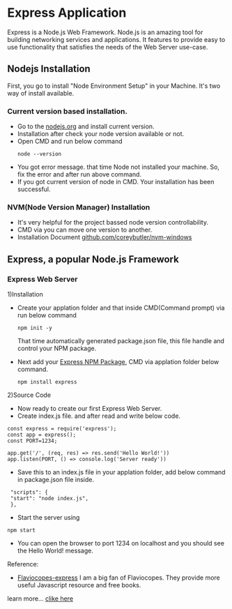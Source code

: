 # Express Application
   Express is a Node.js Web Framework. Node.js is an amazing tool for building networking services and applications.  It features to provide easy to use functionality that satisfies the needs of the Web Server use-case.

## Nodejs Installation
  First, you go to install "Node Environment Setup" in your Machine.
 It's two way of install available.
 
### Current version based installation.
  * Go to the [nodejs.org](https://nodejs.org/en/) and install current version.
  * Installation after check your node version available or not.
  * Open CMD and run below command
     ```
     node --version
     ```
  * You got error message. that time Node not installed your machine. So, fix the error and after run above command.
  * If you got current version of node in CMD. Your installation has been successful.

### NVM(Node Version Manager) Installation
  * It's very helpful for the project bassed node version controllability.
  * CMD via you can move one version to another.
  * Installation Document [github.com/coreybutler/nvm-windows](https://github.com/coreybutler/nvm-windows)

## Express, a popular Node.js Framework
### Express Web Server
1)Installation
   * Create your applation folder and that inside CMD(Command prompt) via run below command
      ```
      npm init -y
      ```
     That time automatically generated package.json file, this file handle and control your NPM package.
   
   * Next add your [Express NPM Package](https://www.npmjs.com/package/express), CMD via applation folder below command.
      ```
      npm install express
      ```
2)Source Code
   * Now ready to create our first Express Web Server.
   * Create index.js file. and after read and write below code.
   ```
   const express = require('express');
   const app = express();
   const PORT=1234;
   
   app.get('/', (req, res) => res.send('Hello World!'))
   app.listen(PORT, () => console.log('Server ready'))
   
   ```
   * Save this to an index.js file in your applation folder, add below command in package.json file inside.
   ```
    "scripts": {
    "start": "node index.js",
    },
   ```
   * Start the server using
   ```
   npm start
   ```
   * You can open the browser to port 1234 on localhost and you should see the Hello World! message.

Reference:
 * [Flaviocopes-express](https://flaviocopes.com/express/)
      I am a big fan of Flaviocopes. They provide more useful Javascript resource and free books.

learn more... [clike here](http://expressjs.com/)


